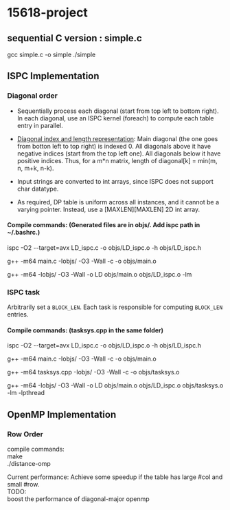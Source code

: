 # 15618-project

## sequential C version : simple.c
gcc simple.c -o simple
./simple

## ISPC Implementation

### Diagonal order

- Sequentially process each diagonal (start from top left to bottom right). In each diagonal, use an ISPC kernel (foreach) to compute each table entry in parallel.

- [Diagonal index and length representation](https://math.stackexchange.com/questions/2206763/length-of-matrix-diagonals): Main diagonal (the one goes from botton left to top right) is indexed 0. All diagonals above it have negative indices (start from the top left one). All diagonals below it have positive indices. Thus, for a m*n matrix, length of diagonal[k] = min(m, n, m+k, n-k).

- Input strings are converted to int arrays, since ISPC does not support char datatype. 

- As required, DP table is uniform across all instances, and it cannot be a varying pointer. Instead, use a [MAXLEN][MAXLEN] 2D int array.

#### Compile commands: (Generated files are in objs/. Add ispc path in ~/.bashrc.)
ispc -O2 --target=avx LD_ispc.c -o objs/LD_ispc.o -h objs/LD_ispc.h

g++ -m64 main.c -Iobjs/ -O3 -Wall -c -o objs/main.o

g++ -m64 -Iobjs/ -O3 -Wall -o LD objs/main.o objs/LD_ispc.o -lm

### ISPC task
Arbitrarily set a `BLOCK_LEN`. Each task is responsible for computing `BLOCK_LEN` entries.

#### Compile commands: (tasksys.cpp in the same folder)
ispc -O2 --target=avx LD_ispc.c -o objs/LD_ispc.o -h objs/LD_ispc.h

g++ -m64 main.c -Iobjs/ -O3 -Wall -c -o objs/main.o

g++ -m64 tasksys.cpp -Iobjs/ -O3 -Wall -c -o objs/tasksys.o
 
g++ -m64 -Iobjs/ -O3 -Wall -o LD objs/main.o objs/LD_ispc.o objs/tasksys.o -lm -lpthread 

## OpenMP Implementation
### Row Order
compile commands:  
make  
./distance-omp  

Current performance: Achieve some speedup if the table has large #col and small #row.  
TODO:  
boost the performance of diagonal-major openmp
